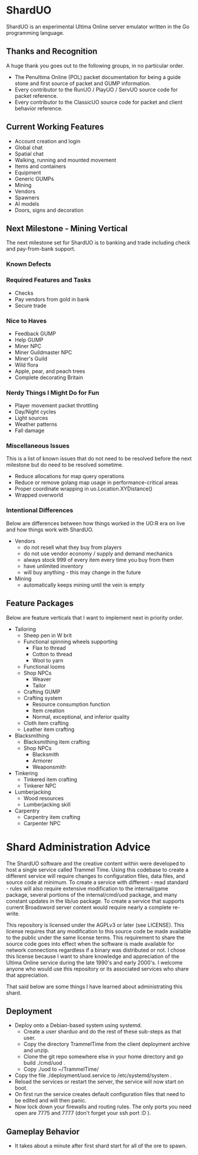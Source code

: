 # ShardUO #
ShardUO is an experimental Ultima Online server emulator written in the Go
programming language.

## Thanks and Recognition ##
A huge thank you goes out to the following groups, in no particular order.

* The Penultima Online (POL) packet documentation for being a guide stone and
  first source of packet and GUMP information.
* Every contributor to the RunUO / PlayUO / ServUO source code for packet
  reference.
* Every contributor to the ClassicUO source code for packet and client behavior
  reference.

## Current Working Features ##
* Account creation and login
* Global chat
* Spatial chat
* Walking, running and mounted movement
* Items and containers
* Equipment
* Generic GUMPs
* Mining
* Vendors
* Spawners
* AI models
* Doors, signs and decoration

## Next Milestone - Mining Vertical ##
The next milestone set for ShardUO is to banking and trade including check and
pay-from-bank support.

### Known Defects ###

### Required Features and Tasks ###
* Checks
* Pay vendors from gold in bank
* Secure trade

### Nice to Haves ###
* Feedback GUMP
* Help GUMP
* Miner NPC
* Miner Guildmaster NPC
* Miner's Guild
* Wild flora
* Apple, pear, and peach trees
* Complete decorating Britain

### Nerdy Things I Might Do for Fun ###
* Player movement packet throttling
* Day/Night cycles
* Light sources
* Weather patterns
* Fall damage

### Miscellaneous Issues ###
This is a list of known issues that do not need to be resolved before the next
milestone but do need to be resolved sometime.

* Reduce allocations for map query operations
* Reduce or remove golang map usage in performance-critical areas
* Proper coordinate wrapping in uo.Location.XYDistance()
* Wrapped overworld

### Intentional Differences ###
Below are differences between how things worked in the UO:R era on live and how
things work with ShardUO.

* Vendors
  * do not resell what they buy from players
  * do not use vendor economy / supply and demand mechanics
  * always stock 999 of every item every time you buy from them
  * have unlimited inventory
  * will buy anything - this may change in the future
* Mining
  * automatically keeps mining until the vein is empty

## Feature Packages ##
Below are feature verticals that I want to implement next in priority order.

* Tailoring
  * Sheep pen in W brit
  * Functional spinning wheels supporting
    * Flax to thread
    * Cotton to thread
    * Wool to yarn
  * Functional looms
  * Shop NPCs
    * Weaver
    * Tailor
  * Crafting GUMP
  * Crafting system
    * Resource consumption function
    * Item creation
    * Normal, exceptional, and inferior quality
  * Cloth item crafting
  * Leather item crafting
* Blacksmithing
  * Blacksmithing item crafting
  * Shop NPCs
    * Blacksmith
    * Armorer
    * Weaponsmith
* Tinkering
  * Tinkered item crafting
  * Tinkerer NPC
* Lumberjacking
  * Wood resources
  * Lumberjacking skill
* Carpentry
  * Carpentry item crafting
  * Carpenter NPC

# Shard Administration Advice #
The ShardUO software and the creative content within were developed to host a
single service called Trammel Time. Using this codebase to create a different
service will require changes to configuration files, data files, and source
code at minimum. To create a service with different - read standard - rules will
also require extensive modification to the internal/game package, several
portions of the internal/cmd/uod package, and many constant updates in the
lib/uo package. To create a service that supports current Broadsword server
content would require nearly a complete re-write.

This repository is licensed under the AGPLv3 or later (see LICENSE). This
license requires that any modification to this source code be made available to
the public under the same license terms. This requirement to share the source
code goes into effect when the software is made available for network
connections regardless if a binary was distributed or not. I chose this
license because I want to share knowledge and appreciation of the Ultima Online
service during the late 1990's and early 2000's. I welcome anyone who would use
this repository or its associated services who share that appreciation.

That said below are some things I have learned about administrating this shard.

## Deployment ##
* Deploy onto a Debian-based system using systemd.
  * Create a user sharduo and do the rest of these sub-steps as that user.
  * Copy the directory TrammelTime from the client deployment archive and unzip.
  * Clone the git repo somewhere else in your home directory and go build
    ./cmd/uod .
  * Copy ./uod to ~/TrammelTime/
* Copy the file ./deployment/uod.service to /etc/systemd/system .
* Reload the services or restart the server, the service will now start on boot.
* On first run the service creates default configuration files that need to be
  edited and will then panic.
* Now lock down your firewalls and routing rules. The only ports you need open
  are 7775 and 7777 (don't forget your ssh port :D ).

## Gameplay Behavior ##
* It takes about a minute after first shard start for all of the ore to spawn.
